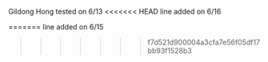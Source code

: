 Gildong Hong
tested on 6/13
<<<<<<< HEAD
line added on 6/16

=======
line added on 6/15
>>>>>>> f7d521d900004a3cfa7e56f05df17bb93f1528b3

